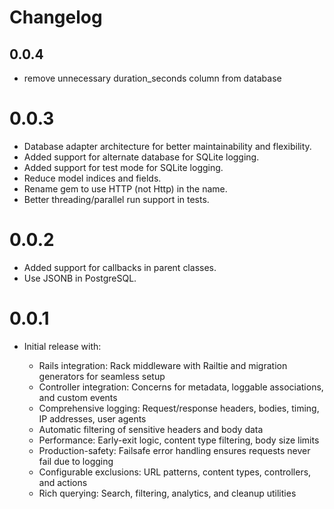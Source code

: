 # Changelog

## 0.0.4

* remove unnecessary duration_seconds column from database

# 0.0.3

* Database adapter architecture for better maintainability and flexibility.
* Added support for alternate database for SQLite logging.
* Added support for test mode for SQLite logging.
* Reduce model indices and fields.
* Rename gem to use HTTP (not Http) in the name.
* Better threading/parallel run support in tests.

# 0.0.2

* Added support for callbacks in parent classes.
* Use JSONB in PostgreSQL.

# 0.0.1

* Initial release with:

  - Rails integration: Rack middleware with Railtie and migration generators for seamless setup
  - Controller integration: Concerns for metadata, loggable associations, and custom events
  - Comprehensive logging: Request/response headers, bodies, timing, IP addresses, user agents
  - Automatic filtering of sensitive headers and body data
  - Performance: Early-exit logic, content type filtering, body size limits
  - Production-safety: Failsafe error handling ensures requests never fail due to logging
  - Configurable exclusions: URL patterns, content types, controllers, and actions
  - Rich querying: Search, filtering, analytics, and cleanup utilities
